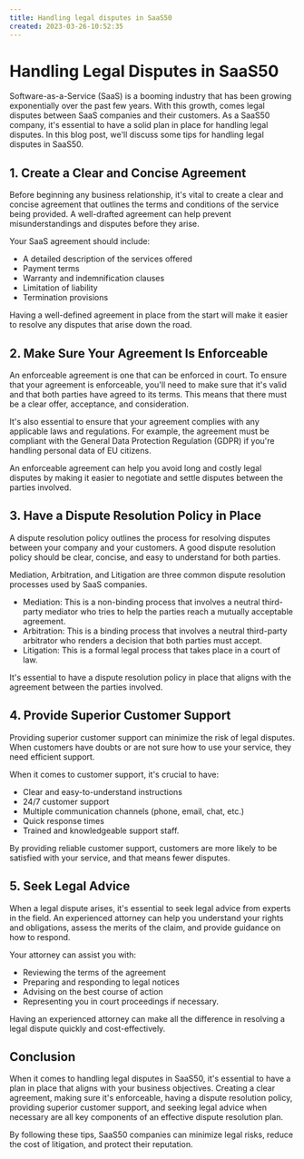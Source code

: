 ```yaml
---
title: Handling legal disputes in SaaS50
created: 2023-03-26-10:52:35
---
```


# **Handling Legal Disputes in SaaS50**

Software-as-a-Service (SaaS) is a booming industry that has been growing exponentially over the past few years. With this growth, comes legal disputes between SaaS companies and their customers. As a SaaS50 company, it's essential to have a solid plan in place for handling legal disputes. In this blog post, we'll discuss some tips for handling legal disputes in SaaS50.

## **1. Create a Clear and Concise Agreement**

Before beginning any business relationship, it's vital to create a clear and concise agreement that outlines the terms and conditions of the service being provided. A well-drafted agreement can help prevent misunderstandings and disputes before they arise. 

Your SaaS agreement should include:

* A detailed description of the services offered
* Payment terms
* Warranty and indemnification clauses
* Limitation of liability
* Termination provisions

Having a well-defined agreement in place from the start will make it easier to resolve any disputes that arise down the road.

## **2. Make Sure Your Agreement Is Enforceable**

An enforceable agreement is one that can be enforced in court. To ensure that your agreement is enforceable, you'll need to make sure that it's valid and that both parties have agreed to its terms. This means that there must be a clear offer, acceptance, and consideration.

It's also essential to ensure that your agreement complies with any applicable laws and regulations. For example, the agreement must be compliant with the General Data Protection Regulation (GDPR) if you're handling personal data of EU citizens. 

An enforceable agreement can help you avoid long and costly legal disputes by making it easier to negotiate and settle disputes between the parties involved.

## **3. Have a Dispute Resolution Policy in Place**

A dispute resolution policy outlines the process for resolving disputes between your company and your customers. A good dispute resolution policy should be clear, concise, and easy to understand for both parties.

Mediation, Arbitration, and Litigation are three common dispute resolution processes used by SaaS companies.

* Mediation: This is a non-binding process that involves a neutral third-party mediator who tries to help the parties reach a mutually acceptable agreement.
* Arbitration: This is a binding process that involves a neutral third-party arbitrator who renders a decision that both parties must accept.
* Litigation: This is a formal legal process that takes place in a court of law.

It's essential to have a dispute resolution policy in place that aligns with the agreement between the parties involved.

## **4. Provide Superior Customer Support**

Providing superior customer support can minimize the risk of legal disputes. When customers have doubts or are not sure how to use your service, they need efficient support.

When it comes to customer support, it's crucial to have:

* Clear and easy-to-understand instructions
* 24/7 customer support
* Multiple communication channels (phone, email, chat, etc.)
* Quick response times
* Trained and knowledgeable support staff.

By providing reliable customer support, customers are more likely to be satisfied with your service, and that means fewer disputes.

## **5. Seek Legal Advice**

When a legal dispute arises, it's essential to seek legal advice from experts in the field. An experienced attorney can help you understand your rights and obligations, assess the merits of the claim, and provide guidance on how to respond.

Your attorney can assist you with:

* Reviewing the terms of the agreement
* Preparing and responding to legal notices
* Advising on the best course of action
* Representing you in court proceedings if necessary.

Having an experienced attorney can make all the difference in resolving a legal dispute quickly and cost-effectively.

## **Conclusion**

When it comes to handling legal disputes in SaaS50, it's essential to have a plan in place that aligns with your business objectives. Creating a clear agreement, making sure it's enforceable, having a dispute resolution policy, providing superior customer support, and seeking legal advice when necessary are all key components of an effective dispute resolution plan.

By following these tips, SaaS50 companies can minimize legal risks, reduce the cost of litigation, and protect their reputation.
